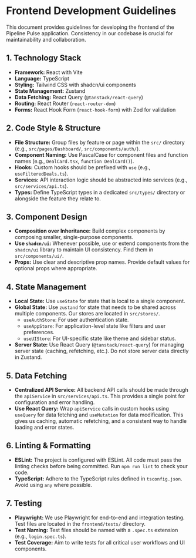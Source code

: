 # Frontend Development Guidelines

This document provides guidelines for developing the frontend of the Pipeline Pulse application. Consistency in our codebase is crucial for maintainability and collaboration.

## 1. Technology Stack

-   **Framework:** React with Vite
-   **Language:** TypeScript
-   **Styling:** Tailwind CSS with shadcn/ui components
-   **State Management:** Zustand
-   **Data Fetching:** React Query (`@tanstack/react-query`)
-   **Routing:** React Router (`react-router-dom`)
-   **Forms:** React Hook Form (`react-hook-form`) with Zod for validation

## 2. Code Style & Structure

-   **File Structure:** Group files by feature or page within the `src/` directory (e.g., `src/pages/Dashboard/`, `src/components/auth/`).
-   **Component Naming:** Use PascalCase for component files and function names (e.g., `DealCard.tsx`, `function DealCard()`).
-   **Hooks:** Custom hooks should be prefixed with `use` (e.g., `useFilteredDeals.ts`).
-   **Services:** API interaction logic should be abstracted into services (e.g., `src/services/api.ts`).
-   **Types:** Define TypeScript types in a dedicated `src/types/` directory or alongside the feature they relate to.

## 3. Component Design

-   **Composition over Inheritance:** Build complex components by composing smaller, single-purpose components.
-   **Use `shadcn/ui`:** Whenever possible, use or extend components from the `shadcn/ui` library to maintain UI consistency. Find them in `src/components/ui/`.
-   **Props:** Use clear and descriptive prop names. Provide default values for optional props where appropriate.

## 4. State Management

-   **Local State:** Use `useState` for state that is local to a single component.
-   **Global State:** Use `zustand` for state that needs to be shared across multiple components. Our stores are located in `src/stores/`.
    -   `useAuthStore`: For user authentication state.
    -   `useAppStore`: For application-level state like filters and user preferences.
    -   `useUIStore`: For UI-specific state like theme and sidebar status.
-   **Server State:** Use React Query (`@tanstack/react-query`) for managing server state (caching, refetching, etc.). Do not store server data directly in Zustand.

## 5. Data Fetching

-   **Centralized API Service:** All backend API calls should be made through the `apiService` in `src/services/api.ts`. This provides a single point for configuration and error handling.
-   **Use React Query:** Wrap `apiService` calls in custom hooks using `useQuery` for data fetching and `useMutation` for data modification. This gives us caching, automatic refetching, and a consistent way to handle loading and error states.

## 6. Linting & Formatting

-   **ESLint:** The project is configured with ESLint. All code must pass the linting checks before being committed. Run `npm run lint` to check your code.
-   **TypeScript:** Adhere to the TypeScript rules defined in `tsconfig.json`. Avoid using `any` where possible.

## 7. Testing

-   **Playwright:** We use Playwright for end-to-end and integration testing. Test files are located in the `frontend/tests/` directory.
-   **Test Naming:** Test files should be named with a `.spec.ts` extension (e.g., `login.spec.ts`).
-   **Test Coverage:** Aim to write tests for all critical user workflows and UI components.
